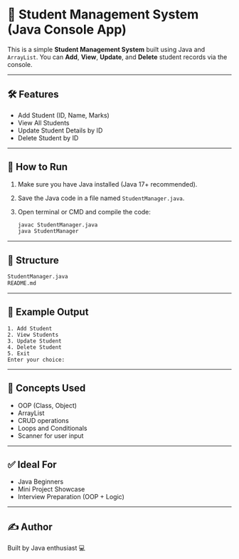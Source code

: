 
# 📘 Student Management System (Java Console App)

This is a simple **Student Management System** built using Java and `ArrayList`. You can **Add**, **View**, **Update**, and **Delete** student records via the console.

---

## 🛠 Features

- Add Student (ID, Name, Marks)
- View All Students
- Update Student Details by ID
- Delete Student by ID

---

## 🏁 How to Run

1. Make sure you have Java installed (Java 17+ recommended).
2. Save the Java code in a file named `StudentManager.java`.
3. Open terminal or CMD and compile the code:

   ```bash
   javac StudentManager.java
   java StudentManager
   ```

---

## 📂 Structure

```bash
StudentManager.java
README.md
```

---

## 📸 Example Output

```
1. Add Student
2. View Students
3. Update Student
4. Delete Student
5. Exit
Enter your choice:
```

---

## 🧠 Concepts Used

- OOP (Class, Object)
- ArrayList
- CRUD operations
- Loops and Conditionals
- Scanner for user input

---

## ✅ Ideal For

- Java Beginners
- Mini Project Showcase
- Interview Preparation (OOP + Logic)

---

## ✍️ Author

Built by Java enthusiast 💻
